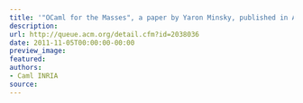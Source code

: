 ```yaml
---
title: '"OCaml for the Masses", a paper by Yaron Minsky, published in ACM Queue'
description:
url: http://queue.acm.org/detail.cfm?id=2038036
date: 2011-11-05T00:00:00-00:00
preview_image:
featured:
authors:
- Caml INRIA
source:
---
```



